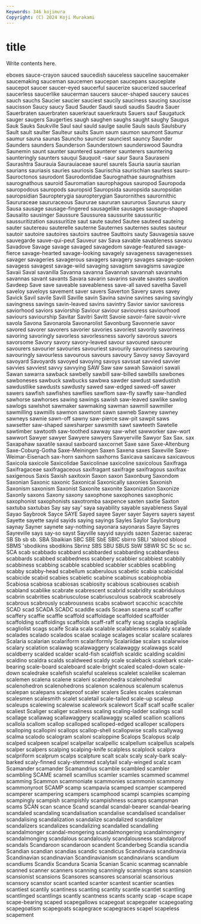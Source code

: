 ```yaml
---
Keywords: 346 kojimura
Copyright: (C) 2024 Koji Murakami
---
```


# title

Write contents here.



eboxes sauce-crayon sauced
saucedish sauceless sauceline saucemaker saucemaking sauceman saucemen saucepan saucepans sauceplate
saucepot saucer saucer-eyed saucerful saucerize saucerized saucerleaf saucerless saucerlike saucerman
saucers saucer-shaped saucery sauces sauch sauchs Saucier saucier sauciest saucily
sauciness saucing saucisse saucisson Saucy saucy Saud Sauder Saudi saudi
saudis Saudra Sauer Sauerbraten sauerbraten sauerkraut sauerkrauts Sauers sauf Saugatuck
sauger saugers Saugerties saugh saughen saughs saught saughy Saugus Sauk
Sauks Saukville Saul saul sauld saulge saulie Sauls sauls Saulsbury
Sault sault saulter Saulteur saults Saum saum saumon saumont Saumur
saumur sauna saunas Sauncho sauncier saunciest sauncy Saunder Saunders saunders
Saunderson Saunderstown saunderswood Saundra Saunemin saunt saunter sauntered saunterer saunterers
sauntering saunteringly saunters sauqui Sauquoit -saur saur Saura Sauraseni Saurashtra
Saurauia Saurauiaceae saurel saurels Sauria sauria saurian saurians sauriasis sauries
sauriosis Saurischia saurischian saurless sauro- Sauroctonos saurodont Saurodontidae Saurognathae saurognathism
saurognathous sauroid Sauromatian saurophagous sauropod Sauropoda sauropodous sauropods sauropsid Sauropsida
sauropsida sauropsidan sauropsidian Sauropterygia sauropterygian Saurornithes saurornithic Saururaceae saururaceous Saururae
saururan saururous Saururus saury Sausa sausage sausage-fingered sausagelike sausages sausage-shaped
Sausalito sausinger Saussure Saussurea saussurite saussuritic saussuritization saussuritize saut saute
sauted Sautee sauteed sauteing sauter sautereau sauterelle sauterne Sauternes sauternes
sautes sauteur sautoir sautoire sautoires sautoirs sautree Sauttoirs sauty Sauvagesia
sauve sauvegarde sauve-qui-peut Sauveur sav Sava savable savableness savacu Savadove
Savage savage savaged savagedom savage-featured savage-fierce savage-hearted savage-looking savagely savageness
savagenesses savager savageries savagerous savagers savagery savages savage-spoken savagess savagest
savage-wild savaging savagism savagisms savagize Savaii Saval savanilla Savanna savanna
Savannah savannah savannahs savannas savant savants Savara savarin savarins savate
savates savation Savdeep Save save saveable saveableness save-all saved savelha
Savell saveloy saveloys savement saver savers Saverton Savery saves savey
Savick Savil savile Savill Saville savin Savina savine savines saving
savingly savingness savings savin-leaved savins savintry Savior savior savioress saviorhood
saviors saviorship Saviour saviour saviouress saviourhood saviours saviourship Savitar Savitri
Savitt Savoie savoir-faire savoir-vivre savola Savona Savonarola Savonarolist Savonburg Savonnerie
savor savored savorer savorers savorier savories savoriest savorily savoriness savoring
savoringly savorless savorlessness savorly savorous savors savorsome Savory savory savory-leaved
savour savoured savourer savourers savourier savouries savouriest savourily savouriness savouring
savouringly savourless savourous savours savoury Savoy savoy Savoyard savoyard Savoyards
savoyed savoying savoys savssat savvied savvier savvies savviest savvy savvying
SAW Saw saw sawah Sawaiori sawali Sawan sawarra sawback sawbelly
sawbill saw-billed sawbills sawbones sawboneses sawbuck sawbucks sawbwa sawder sawdust
sawdustish sawdustlike sawdusts sawdusty sawed saw-edged sawed-off sawer sawers sawfish
sawfishes sawflies sawflom saw-fly sawfly saw-handled sawhorse sawhorses sawing sawings
sawish saw-leaved sawlike sawlog sawlogs sawlshot sawmaker sawmaking sawman sawmill
sawmiller sawmilling sawmills sawmon sawmont sawn sawneb Sawney sawney sawneys
sawnie sawn-off sawny saw-pierce saw-pit sawpit saws sawsetter saw-shaped sawsharper
sawsmith sawt sawteeth Sawtelle sawtimber sawtooth saw-toothed sawway saw-whet sawworker
saw-wort sawwort Sawyer sawyer Sawyere sawyers Sawyerville Sawyor Sax Sax.
sax Saxapahaw saxatile saxaul saxboard saxcornet Saxe saxe Saxe-Altenburg Saxe-Coburg-Gotha
Saxe-Meiningen Saxen Saxena saxes Saxeville Saxe-Weimar-Eisenach sax-horn saxhorn saxhorns Saxicava
saxicava saxicavous Saxicola saxicole Saxicolidae Saxicolinae saxicoline saxicolous Saxifraga Saxifragaceae
saxifragaceous saxifragant saxifrage saxifragous saxifrax saxigenous Saxis Saxish saxitoxin Saxon
saxon Saxonburg Saxondom Saxonian Saxonic saxonic Saxonical Saxonically saxonies Saxonish
Saxonism saxonism Saxonist Saxonite saxonite Saxonization Saxonize Saxonly saxons Saxony
saxony saxophone saxophones saxophonic saxophonist saxophonists saxotromba saxpence saxten saxtie
Saxton saxtuba saxtubas Say say say' saya sayability sayable sayableness
Sayal Sayao Saybrook Sayce SAYE Sayed sayee Sayer sayer Sayers
sayers sayest Sayette sayette sayid sayids saying sayings Sayles Saylor
Saylorsburg saynay Sayner saynete say-nothing sayonara sayonaras Sayre Sayres Sayreville
says say-so sayst Sayville sayyid sayyids sazen Sazerac sazerac SB
Sb sb sb. SBA Sbaikian SBC SBE SbE SBIC sbirro
SBLI 'sblood sblood SBMS 'sbodikins sbodikins Sbrinz SBS SBU SBUS
SbW SBWR SC Sc sc sc. SCA scab scabbado scabbard
scabbarded scabbarding scabbardless scabbards scabbed scabbedness scabbery scabbier scabbiest scabbily
scabbiness scabbing scabble scabbled scabbler scabbles scabbling scabby scabby-head scabellum
scaberulous scabetic scabia scabicidal scabicide scabid scabies scabietic scabine scabinus
scabiophobia Scabiosa scabiosa scabiosas scabiosity scabious scabiouses scabish scabland scablike
scabrate scabrescent scabrid scabridity scabridulous scabrin scabrities scabriusculose scabriusculous scabrock
scabrosely scabrous scabrously scabrousness scabs scabwort scacchic scacchite SCAD scad
SCADA SCADC scaddle scads Scaean scaena scaff scaffer scaffery scaffie
scaffle scaffold scaffoldage scaffolded scaffolder scaffolding scaffoldings scaffolds scaff-raff scaffy
scag scaglia scagliola scagliolist scags scaife Scala scala scalable scalableness
scalably scalade scalades scalado scalados scalae scalage scalages scalar scalare
scalares Scalaria scalarian scalariform scalariformly Scalariidae scalars scalarwise scalary scalation
scalawag scalawaggery scalawaggy scalawags scald scaldberry scalded scalder scald-fish scaldfish
scaldic scalding scaldini scaldino scaldra scalds scaldweed scaldy scale scaleback
scalebark scale-bearing scale-board scaleboard scale-bright scaled scaled-down scale-down scaledrake scalefish
scaleful scaleless scalelet scalelike scaleman scalemen scalena scalene scaleni scalenohedra
scalenohedral scalenohedron scalenohedrons scalenon scalenous scalenum scalenus scalepan scalepans scaleproof
scaler scalers Scales scales scalesman scalesmen scalesmith scalet scaletail scale-tailed
scale-up scaleup scaleups scalewing scalewise scalework scalewort Scalf scalf scalfe
scalier scaliest Scaliger scaliger scaliness scaling scaling-ladder scalings scall scallage
scallawag scallawaggery scallawaggy scalled scallion scallions scallola scallom scallop scalloped
scalloped-edged scalloper scallopers scalloping scallopini scallops scallop-shell scallopwise scalls scallywag
scalma scalodo scalogram scaloni scaloppine Scalops Scalopus scalp scalped scalpeen
scalpel scalpellar scalpellic scalpellum scalpellus scalpels scalper scalpers scalping scalping-knife
scalpless scalplock scalpra scalpriform scalprum scalps scalpture scalt scalx scaly
scaly-bark scaly-barked scaly-finned scaly-stemmed scalytail scaly-winged scalz scam Scamander scamander
Scamandrius scamble scambled scambler scambling SCAME scamell scamillus scamler scamles
scammed scammel scamming Scammon scammoniate scammonies scammonin scammony scammonyroot SCAMP
scamp scampavia scamped scamper scampered scamperer scampering scampers scamphood scampi
scampies scamping scampingly scampish scampishly scampishness scamps scampsman scams SCAN
scan scance Scand scandal scandal-bearer scandal-bearing scandaled scandaling scandalisation scandalise
scandalised scandaliser scandalising scandalization scandalize scandalized scandalizer scandalizers scandalizes scandalizing
scandalled scandalling scandalmonger scandal-mongering scandalmongering scandalmongery scandalmonging scandalous scandalously scandalousness
scandalproof scandals Scandaroon scandaroon scandent Scanderbeg Scandia scandia Scandian scandian
scandias scandic scandicus Scandinavia scandinavia Scandinavian scandinavian Scandinavianism scandinavians scandium
scandiums Scandix Scandura Scania Scanian Scanic scanmag scannable scanned scanner
scanners scanning scanningly scannings scans scansion scansionist scansions Scansores scansores
scansorial scansorious scansory scanstor scant scanted scanter scantest scantier scanties
scantiest scantily scantiness scanting scantity scantle scantlet scantling scantlinged scantlings
scantly scantness scants scanty scap -scape scape scape-bearing scaped scapegallows
scapegoat scapegoater scapegoating scapegoatism scapegoats scapegrace scapegraces scapel scapeless scapement
